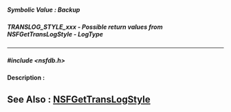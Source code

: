 ##### Symbolic Value : Backup
##### TRANSLOG_STYLE_xxx - Possible return values from NSFGetTransLogStyle - LogType
---
##### #include <nsfdb.h>
**Description :**

**See Also :**
[NSFGetTransLogStyle](D:/md_files/NSFGetTransLogStyle.md)
---
